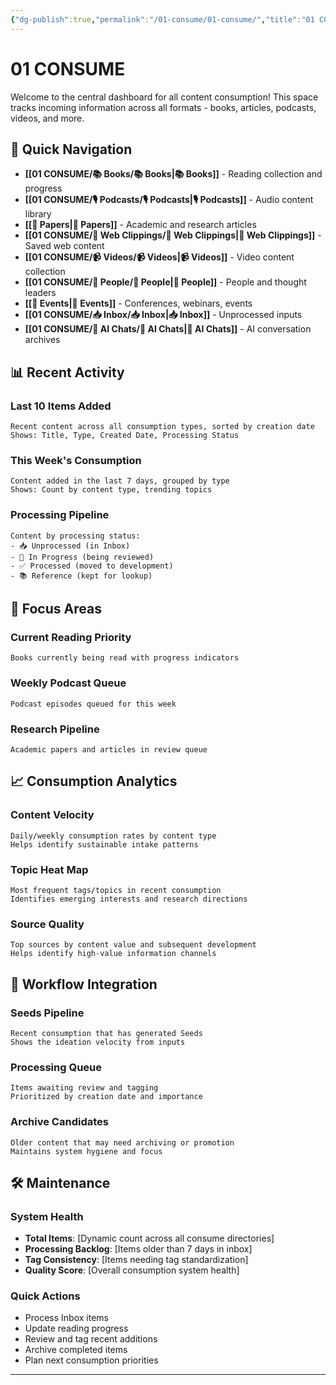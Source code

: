```yaml
---
{"dg-publish":true,"permalink":"/01-consume/01-consume/","title":"01 CONSUME","tags":["consume","dashboard","folder-note","inputs"],"created":"2025-07-26","updated":"2025-07-26"}
---
```



# 01 CONSUME

Welcome to the central dashboard for all content consumption! This space tracks incoming information across all formats - books, articles, podcasts, videos, and more.

## 🚀 Quick Navigation

- **[[01 CONSUME/📚 Books/📚 Books\|📚 Books]]** - Reading collection and progress
- **[[01 CONSUME/🎙️ Podcasts/🎙️ Podcasts\|🎙️ Podcasts]]** - Audio content library  
- **[[📰 Papers\|📰 Papers]]** - Academic and research articles
- **[[01 CONSUME/🔗 Web Clippings/🔗 Web Clippings\|🔗 Web Clippings]]** - Saved web content
- **[[01 CONSUME/📹 Videos/📹 Videos\|📹 Videos]]** - Video content collection
- **[[01 CONSUME/👥 People/👥 People\|👥 People]]** - People and thought leaders
- **[[📅 Events\|📅 Events]]** - Conferences, webinars, events
- **[[01 CONSUME/📥 Inbox/📥 Inbox\|📥 Inbox]]** - Unprocessed inputs
- **[[01 CONSUME/🤖 AI Chats/🤖 AI Chats\|🤖 AI Chats]]** - AI conversation archives

## 📊 Recent Activity

### Last 10 Items Added
```
Recent content across all consumption types, sorted by creation date
Shows: Title, Type, Created Date, Processing Status
```

### This Week's Consumption
```  
Content added in the last 7 days, grouped by type
Shows: Count by content type, trending topics
```

### Processing Pipeline
```
Content by processing status:
- 📥 Unprocessed (in Inbox)
- 🔄 In Progress (being reviewed)
- ✅ Processed (moved to development)
- 📚 Reference (kept for lookup)
```

## 🎯 Focus Areas

### Current Reading Priority
```
Books currently being read with progress indicators
```

### Weekly Podcast Queue
```
Podcast episodes queued for this week
```

### Research Pipeline
```
Academic papers and articles in review queue
```

## 📈 Consumption Analytics

### Content Velocity
```
Daily/weekly consumption rates by content type
Helps identify sustainable intake patterns
```

### Topic Heat Map  
```
Most frequent tags/topics in recent consumption
Identifies emerging interests and research directions
```

### Source Quality
```
Top sources by content value and subsequent development
Helps identify high-value information channels
```

## 🔄 Workflow Integration

### Seeds Pipeline
```
Recent consumption that has generated Seeds
Shows the ideation velocity from inputs
```

### Processing Queue
```
Items awaiting review and tagging
Prioritized by creation date and importance
```

### Archive Candidates
```
Older content that may need archiving or promotion
Maintains system hygiene and focus
```

## 🛠️ Maintenance

### System Health
- **Total Items**: [Dynamic count across all consume directories]
- **Processing Backlog**: [Items older than 7 days in inbox]
- **Tag Consistency**: [Items needing tag standardization]
- **Quality Score**: [Overall consumption system health]

### Quick Actions
- Process Inbox items
- Update reading progress
- Review and tag recent additions
- Archive completed items
- Plan next consumption priorities

---

